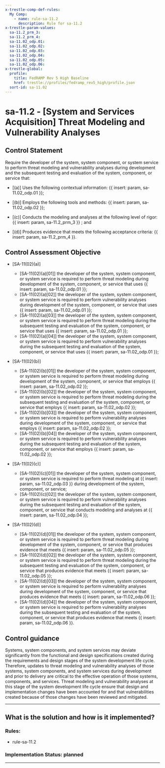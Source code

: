 ```yaml
---
x-trestle-comp-def-rules:
  My Comp:
    - name: rule-sa-11.2
      description: Rule for sa-11.2
x-trestle-param-values:
  sa-11.2_prm_3:
  sa-11.2_prm_4:
  sa-11.02_odp.01:
  sa-11.02_odp.02:
  sa-11.02_odp.03:
  sa-11.02_odp.04:
  sa-11.02_odp.05:
  sa-11.02_odp.06:
x-trestle-global:
  profile:
    title: FedRAMP Rev 5 High Baseline
    href: trestle://profiles/fedramp_rev5_high/profile.json
  sort-id: sa-11.02
---
```


# sa-11.2 - \[System and Services Acquisition\] Threat Modeling and Vulnerability Analyses

## Control Statement

Require the developer of the system, system component, or system service to perform threat modeling and vulnerability analyses during development and the subsequent testing and evaluation of the system, component, or service that:

- \[(a)\] Uses the following contextual information: {{ insert: param, sa-11.02_odp.01 }};

- \[(b)\] Employs the following tools and methods: {{ insert: param, sa-11.02_odp.02 }};

- \[(c)\] Conducts the modeling and analyses at the following level of rigor: {{ insert: param, sa-11.2_prm_3 }} ; and

- \[(d)\] Produces evidence that meets the following acceptance criteria: {{ insert: param, sa-11.2_prm_4 }}.

## Control Assessment Objective

- \[SA-11(02)(a)\]

  - \[SA-11(02)(a)[01]\] the developer of the system, system component, or system service is required to perform threat modeling during development of the system, component, or service that uses {{ insert: param, sa-11.02_odp.01 }};
  - \[SA-11(02)(a)[02]\] the developer of the system, system component, or system service is required to perform vulnerability analyses during development of the system, component, or service that uses {{ insert: param, sa-11.02_odp.01 }};
  - \[SA-11(02)(a)[03]\] the developer of the system, system component, or system service is required to perform threat modeling during the subsequent testing and evaluation of the system, component, or service that uses {{ insert: param, sa-11.02_odp.01 }};
  - \[SA-11(02)(a)[04]\] the developer of the system, system component, or system service is required to perform vulnerability analyses during the subsequent testing and evaluation of the system, component, or service that uses {{ insert: param, sa-11.02_odp.01 }};

- \[SA-11(02)(b)\]

  - \[SA-11(02)(b)[01]\] the developer of the system, system component, or system service is required to perform threat modeling during development of the system, component, or service that employs {{ insert: param, sa-11.02_odp.02 }};
  - \[SA-11(02)(b)[02]\] the developer of the system, system component, or system service is required to perform threat modeling during the subsequent testing and evaluation of the system, component, or service that employs {{ insert: param, sa-11.02_odp.02 }};
  - \[SA-11(02)(b)[03]\] the developer of the system, system component, or system service is required to perform vulnerability analyses during development of the system, component, or service that employs {{ insert: param, sa-11.02_odp.02 }};
  - \[SA-11(02)(b)[04]\] the developer of the system, system component, or system service is required to perform vulnerability analyses during the subsequent testing and evaluation of the system, component, or service that employs {{ insert: param, sa-11.02_odp.02 }};

- \[SA-11(02)(c)\]

  - \[SA-11(02)(c)[01]\] the developer of the system, system component, or system service is required to perform threat modeling at {{ insert: param, sa-11.02_odp.03 }} during development of the system, component, or service;
  - \[SA-11(02)(c)[02]\] the developer of the system, system component, or system service is required to perform vulnerability analyses during the subsequent testing and evaluation of the system, component, or service that conducts modeling and analyses at {{ insert: param, sa-11.02_odp.04 }};

- \[SA-11(02)(d)\]

  - \[SA-11(02)(d)[01]\] the developer of the system, system component, or system service is required to perform threat modeling during development of the system, component, or service that produces evidence that meets {{ insert: param, sa-11.02_odp.05 }};
  - \[SA-11(02)(d)[02]\] the developer of the system, system component, or system service is required to perform threat modeling during the subsequent testing and evaluation of the system, component, or service that produces evidence that meets {{ insert: param, sa-11.02_odp.05 }};
  - \[SA-11(02)(d)[03]\] the developer of the system, system component, or system service is required to perform vulnerability analyses during development of the system, component, or service that produces evidence that meets {{ insert: param, sa-11.02_odp.06 }};
  - \[SA-11(02)(d)[04]\] the developer of the system, system component, or system service is required to perform vulnerability analyses during the subsequent testing and evaluation of the system, component, or service that produces evidence that meets {{ insert: param, sa-11.02_odp.06 }}.

## Control guidance

Systems, system components, and system services may deviate significantly from the functional and design specifications created during the requirements and design stages of the system development life cycle. Therefore, updates to threat modeling and vulnerability analyses of those systems, system components, and system services during development and prior to delivery are critical to the effective operation of those systems, components, and services. Threat modeling and vulnerability analyses at this stage of the system development life cycle ensure that design and implementation changes have been accounted for and that vulnerabilities created because of those changes have been reviewed and mitigated.

______________________________________________________________________

## What is the solution and how is it implemented?

<!-- For implementation status enter one of: implemented, partial, planned, alternative, not-applicable -->

<!-- Note that the list of rules under ### Rules: is read-only and changes will not be captured after assembly to JSON -->

<!-- Add control implementation description here for control: sa-11.2 -->

### Rules:

  - rule-sa-11.2

### Implementation Status: planned

______________________________________________________________________
